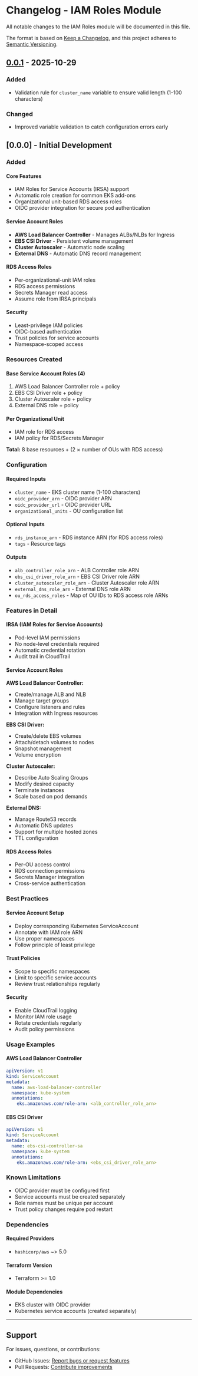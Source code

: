 # Changelog - IAM Roles Module

All notable changes to the IAM Roles module will be documented in this file.

The format is based on [Keep a Changelog](https://keepachangelog.com/en/1.0.0/),
and this project adheres to [Semantic Versioning](https://semver.org/spec/v2.0.0.html).

## [0.0.1] - 2025-10-29

### Added
- Validation rule for `cluster_name` variable to ensure valid length (1-100 characters)

### Changed
- Improved variable validation to catch configuration errors early

## [0.0.0] - Initial Development

### Added

#### Core Features
- IAM Roles for Service Accounts (IRSA) support
- Automatic role creation for common EKS add-ons
- Organizational unit-based RDS access roles
- OIDC provider integration for secure pod authentication

#### Service Account Roles
- **AWS Load Balancer Controller** - Manages ALBs/NLBs for Ingress
- **EBS CSI Driver** - Persistent volume management
- **Cluster Autoscaler** - Automatic node scaling
- **External DNS** - Automatic DNS record management

#### RDS Access Roles
- Per-organizational-unit IAM roles
- RDS access permissions
- Secrets Manager read access
- Assume role from IRSA principals

#### Security
- Least-privilege IAM policies
- OIDC-based authentication
- Trust policies for service accounts
- Namespace-scoped access

### Resources Created

#### Base Service Account Roles (4)
1. AWS Load Balancer Controller role + policy
2. EBS CSI Driver role + policy
3. Cluster Autoscaler role + policy
4. External DNS role + policy

#### Per Organizational Unit
- IAM role for RDS access
- IAM policy for RDS/Secrets Manager

**Total:** 8 base resources + (2 × number of OUs with RDS access)

### Configuration

#### Required Inputs
- `cluster_name` - EKS cluster name (1-100 characters)
- `oidc_provider_arn` - OIDC provider ARN
- `oidc_provider_url` - OIDC provider URL
- `organizational_units` - OU configuration list

#### Optional Inputs
- `rds_instance_arn` - RDS instance ARN (for RDS access roles)
- `tags` - Resource tags

#### Outputs
- `alb_controller_role_arn` - ALB Controller role ARN
- `ebs_csi_driver_role_arn` - EBS CSI Driver role ARN
- `cluster_autoscaler_role_arn` - Cluster Autoscaler role ARN
- `external_dns_role_arn` - External DNS role ARN
- `ou_rds_access_roles` - Map of OU IDs to RDS access role ARNs

### Features in Detail

#### IRSA (IAM Roles for Service Accounts)
- Pod-level IAM permissions
- No node-level credentials required
- Automatic credential rotation
- Audit trail in CloudTrail

#### Service Account Roles

**AWS Load Balancer Controller:**
- Create/manage ALB and NLB
- Manage target groups
- Configure listeners and rules
- Integration with Ingress resources

**EBS CSI Driver:**
- Create/delete EBS volumes
- Attach/detach volumes to nodes
- Snapshot management
- Volume encryption

**Cluster Autoscaler:**
- Describe Auto Scaling Groups
- Modify desired capacity
- Terminate instances
- Scale based on pod demands

**External DNS:**
- Manage Route53 records
- Automatic DNS updates
- Support for multiple hosted zones
- TTL configuration

#### RDS Access Roles
- Per-OU access control
- RDS connection permissions
- Secrets Manager integration
- Cross-service authentication

### Best Practices

#### Service Account Setup
- Deploy corresponding Kubernetes ServiceAccount
- Annotate with IAM role ARN
- Use proper namespaces
- Follow principle of least privilege

#### Trust Policies
- Scope to specific namespaces
- Limit to specific service accounts
- Review trust relationships regularly

#### Security
- Enable CloudTrail logging
- Monitor IAM role usage
- Rotate credentials regularly
- Audit policy permissions

### Usage Examples

#### AWS Load Balancer Controller
```yaml
apiVersion: v1
kind: ServiceAccount
metadata:
  name: aws-load-balancer-controller
  namespace: kube-system
  annotations:
    eks.amazonaws.com/role-arn: <alb_controller_role_arn>
```

#### EBS CSI Driver
```yaml
apiVersion: v1
kind: ServiceAccount
metadata:
  name: ebs-csi-controller-sa
  namespace: kube-system
  annotations:
    eks.amazonaws.com/role-arn: <ebs_csi_driver_role_arn>
```

### Known Limitations
- OIDC provider must be configured first
- Service accounts must be created separately
- Role names must be unique per account
- Trust policy changes require pod restart

### Dependencies

#### Required Providers
- `hashicorp/aws` ~> 5.0

#### Terraform Version
- Terraform >= 1.0

#### Module Dependencies
- EKS cluster with OIDC provider
- Kubernetes service accounts (created separately)

---

## Support

For issues, questions, or contributions:
- GitHub Issues: [Report bugs or request features](https://github.com/asarkar157/Multi-AZ-EKS-Cluster/issues)
- Pull Requests: [Contribute improvements](https://github.com/asarkar157/Multi-AZ-EKS-Cluster/pulls)

[0.0.1]: https://github.com/asarkar157/Multi-AZ-EKS-Cluster/releases/tag/iam-roles-v0.0.1
